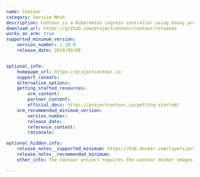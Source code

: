 ```yaml
---
name: Contour
category: Service Mesh
description: Contour is a Kubernetes ingress controller using Envoy proxy.
download_url: https://github.com/projectcontour/contour/releases
works_on_arm: true
supported_minimum_version:
    version_number: 1.10.0
    release_date: 2019/03/08


optional_info:
    homepage_url: https://projectcontour.io
    support_caveats:
    alternative_options:
    getting_started_resources:
        arm_content:
        partner_content:
        official_docs: https://projectcontour.io/getting-started/
    arm_recommended_minimum_version:
        version_number:
        release_date:
        reference_content:
        rationale:

optional_hidden_info:
    release_notes__supported_minimum: https://hub.docker.com/layers/projectcontour/contour/v1.10.0/images/sha256-fefd6f921648c38ece476672f35c52cf8faac36347494401f6d2225254ae5e1d?context=explore
    release_notes__recommended_minimum:
    other_info: The contour project requires the contour docker images. The support for Arm64 docker image started from version 1.10.0.

---
```

